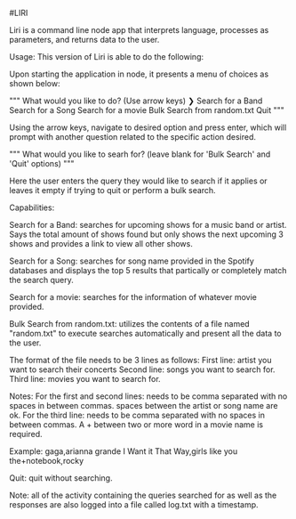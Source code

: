 #LIRI 

Liri is a command line node app that interprets language, processes as parameters, and returns data to the user. 


Usage: 
This version of Liri is able to do the following:

Upon starting the application in node, it presents a menu of choices as shown below:

"""
What would you like to do? (Use arrow keys)
❯ Search for a Band 
  Search for a Song 
  Search for a movie 
  Bulk Search from random.txt 
  Quit
"""

Using the arrow keys, navigate to desired option and press enter, which will prompt with another question related to the specific action desired. 

"""
What would you like to searh for? (leave blank for 'Bulk Search' and 'Quit' options) 
"""

Here the user enters the query they would like to search if it applies or leaves it empty if trying to quit or perform a bulk search. 

Capabilities:

Search for a Band: searches for upcoming shows for a music band or artist. Says the total amount of shows found but only shows the next upcoming 3 shows and provides a link to view all other shows. 

Search for a Song: searches for song name provided in the Spotify databases and displays the top 5 results that partically or completely match the search query. 

Search for a movie: searches for the information of whatever movie provided. 

Bulk Search from random.txt: utilizes the contents of a file named "random.txt" to execute searches automatically and present all the data to the user.  

The format of the file needs to be 3 lines as follows:
First line: artist you want to search their concerts
Second line: songs you want to search for.
Third line: movies you want to search for. 

Notes:
For the first and second lines: needs to be comma separated with no spaces in between commas. spaces between the artist or song name are ok.
For the third line: needs to be comma separated with no spaces in between commas. A + between two or more word in a movie name is required.

Example:
gaga,arianna grande
I Want it That Way,girls like you
the+notebook,rocky

Quit: quit without searching. 

Note: all of the activity containing the queries searched for as well as the responses are also logged into a file called log.txt with a timestamp. 